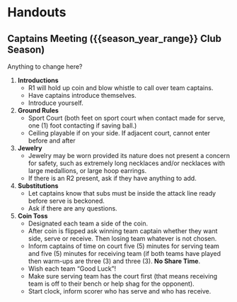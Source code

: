 # Handouts

## Captains Meeting ({{season_year_range}} Club Season)

<div class="--needsediting --centered">Anything to change here?</div>

1. **Introductions**
    - R1 will hold up coin and blow whistle to call over team captains.
    - Have captains introduce themselves.
    - Introduce yourself.
2. **Ground Rules**
   - Sport Court (both feet on sport court when contact made for serve, one (1) foot contacting if saving ball.)
   - Ceiling playable if on your side. If adjacent court, cannot enter before and after
3. **Jewelry**
   - Jewelry may be worn provided its nature does not present a concern for safety, such as extremely long necklaces and/or necklaces with large medallions, or large hoop earrings.
   - If there is an R2 present, ask if they have anything to add.
4. **Substitutions**
   - Let captains know that subs must be inside the attack line ready before serve is beckoned.
   - Ask if there are any questions.
5. **Coin Toss**
   - Designated each team a side of the coin.
   - After coin is flipped ask winning team captain whether they want side, serve or receive. Then losing team whatever is not chosen.
   - Inform captains of time on court five (5) minutes for serving team and five (5) minutes for receiving team (if both teams have played then warm-ups are three (3) and three (3). **No Share Time**.
   - Wish each team “Good Luck”!
   - Make sure serving team has the court first (that means receiving team is off to their bench or help shag for the opponent).
   - Start clock, inform scorer who has serve and who has receive.
